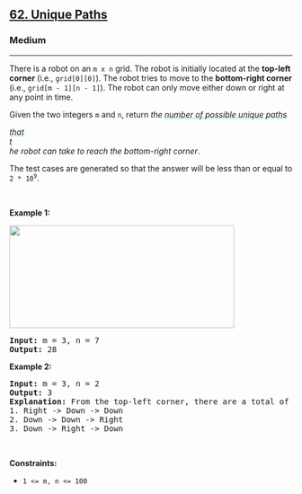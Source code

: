 <h2><a href="https://leetcode.com/problems/unique-paths/">62. Unique Paths</a></h2><h3>Medium</h3><hr><div style="user-select: auto;"><p style="user-select: auto;">There is a robot on an <code style="user-select: auto;">m x n</code> grid. The robot is initially located at the <strong style="user-select: auto;">top-left corner</strong> (i.e., <code style="user-select: auto;">grid[0][0]</code>). The robot tries to move to the <strong style="user-select: auto;">bottom-right corner</strong> (i.e., <code style="user-select: auto;">grid[m - 1][n - 1]</code>). The robot can only move either down or right at any point in time.</p>

<p style="user-select: auto;">Given the two integers <code style="user-select: auto;">m</code> and <code style="user-select: auto;">n</code>, return <em style="user-select: auto;">the <lclighter data-id="lgt257687369" data-bundle-id="0" style="background-image: linear-gradient(transparent 0%, transparent calc(50% - 4px), rgb(204, 242, 241) calc(50% - 4px), rgb(204, 242, 241) 100%); transition: background-position 120ms ease-in-out 0s, padding 120ms ease-in-out 0s; background-size: 100% 200%; background-position: initial; user-select: auto;">number of possible unique paths</lclighter><div class="LinerThreadIcon LinerFirst " data-highlight-id="257687369" data-bundle-id="0" id="lgt257687369" style="background-image: url(&quot;https://photo.getliner.com/liner-service-bucket/user_photo_default/color-5/S.svg&quot;); user-select: auto;">
        <div class="LinerThreadIcon__dim" style="user-select: auto;"></div>
        <div class="LinerThreadIcon__mentioned" style="user-select: auto;">
          <div class="LinerThreadIcon__mentionedImg" style="user-select: auto;"></div>
        </div>
        <div class="LinerThreadIcon__onlyMe" style="user-select: auto;">
          <div class="LinerThreadIcon__onlyMeImg" style="user-select: auto;"></div>
        </div>
      </div><lclighter data-id="lgt261026712" data-bundle-id="1" style="background-image: linear-gradient(transparent 0%, transparent calc(50% - 4px), rgb(204, 242, 241) calc(50% - 4px), rgb(204, 242, 241) 100%); transition: background-position 120ms ease-in-out 0s, padding 120ms ease-in-out 0s; background-size: 100% 200%; background-position: initial; user-select: auto;"> that</lclighter><div class="LinerThreadIcon LinerFirst " data-highlight-id="261026712" data-bundle-id="1" id="lgt261026712" style="background-image: url(&quot;https://photo.getliner.com/liner-service-bucket/user_photo_default/color-8/S.svg&quot;); user-select: auto;">
        <div class="LinerThreadIcon__dim" style="user-select: auto;"></div>
        <div class="LinerThreadIcon__mentioned" style="user-select: auto;">
          <div class="LinerThreadIcon__mentionedImg" style="user-select: auto;"></div>
        </div>
        <div class="LinerThreadIcon__onlyMe" style="user-select: auto;">
          <div class="LinerThreadIcon__onlyMeImg" style="user-select: auto;"></div>
        </div>
      </div><lclighter data-id="lgt262851634" data-bundle-id="2" style="background-image: linear-gradient(transparent 0%, transparent calc(50% - 4px), rgb(204, 242, 241) calc(50% - 4px), rgb(204, 242, 241) 100%); transition: background-position 120ms ease-in-out 0s, padding 120ms ease-in-out 0s; background-size: 100% 200%; background-position: initial; user-select: auto;"> t</lclighter><div class="LinerThreadIcon LinerFirst " data-highlight-id="262851634" data-bundle-id="2" id="lgt262851634" style="background-image: url(&quot;https://photo.getliner.com/liner-service-bucket/user_photo_default/color-5/A.svg&quot;); user-select: auto;">
        <div class="LinerThreadIcon__dim" style="user-select: auto;"></div>
        <div class="LinerThreadIcon__mentioned" style="user-select: auto;">
          <div class="LinerThreadIcon__mentionedImg" style="user-select: auto;"></div>
        </div>
        <div class="LinerThreadIcon__onlyMe" style="user-select: auto;">
          <div class="LinerThreadIcon__onlyMeImg" style="user-select: auto;"></div>
        </div>
      </div>he robot can take to reach the bottom-right corner</em>.</p>

<p style="user-select: auto;">The test cases are generated so that the answer will be less than or equal to <code style="user-select: auto;">2 * 10<sup style="user-select: auto;">9</sup></code>.</p>

<p style="user-select: auto;">&nbsp;</p>
<p style="user-select: auto;"><strong style="user-select: auto;">Example 1:</strong></p>
<img src="https://assets.leetcode.com/uploads/2018/10/22/robot_maze.png" style="width: 400px; height: 183px; user-select: auto;">
<pre style="user-select: auto;"><strong style="user-select: auto;">Input:</strong> m = 3, n = 7
<strong style="user-select: auto;">Output:</strong> 28
</pre>

<p style="user-select: auto;"><strong style="user-select: auto;">Example 2:</strong></p>

<pre style="user-select: auto;"><strong style="user-select: auto;">Input:</strong> m = 3, n = 2
<strong style="user-select: auto;">Output:</strong> 3
<strong style="user-select: auto;">Explanation:</strong> From the top-left corner, there are a total of 3 ways to reach the bottom-right corner:
1. Right -&gt; Down -&gt; Down
2. Down -&gt; Down -&gt; Right
3. Down -&gt; Right -&gt; Down
</pre>

<p style="user-select: auto;">&nbsp;</p>
<p style="user-select: auto;"><strong style="user-select: auto;">Constraints:</strong></p>

<ul style="user-select: auto;">
	<li style="user-select: auto;"><code style="user-select: auto;">1 &lt;= m, n &lt;= 100</code></li>
</ul>
</div>